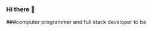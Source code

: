### Hi there 👋
###computer programmer and full stack developer to be

<!--
**arun6665/arun6665** is a ✨ _special_ ✨ repository because its `README.md` (this file) appears on your GitHub profile.

Here are some ideas to get you started:

- 🔭 I’m currently working on (not working studying)
- 🌱 I’m currently learning ...(react and laravel)
- 👯 I’m looking to collaborate on ...
- 🤔 I’m looking for help with ...
- 💬 Ask me about ...
###📫 How to reach me: ...(arunroy.com.np)
- 😄 Pronouns: ...
- ⚡ Fun fact: ...
-->
